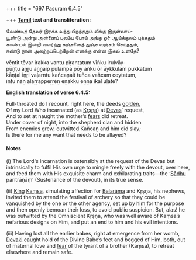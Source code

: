 +++
title = "697 Pasuram 6.4.5"

+++
**[Tamil](/definition/tamil#history "show Tamil definitions") text and transliteration:**

வேண்டித் தேவர் இரக்க வந்து பிறந்ததும் வீங்கு இருள்வாய்-  
பூண்டு அன்று அன்னைப் புலம்ப போய் அங்கு ஓர் ஆய்க்குலம் புக்கதும்  
காண்டல் இன்றி வளர்ந்து கஞ்சனைத் துஞ்ச வஞ்சம் செய்ததும்,  
ஈண்டு நான் அலற்றப்பெற்றேன் எனக்கு என்ன இகல் உளதே?

vēṇṭit tēvar irakka vantu piṟantatum vīṅku iruḷvāy-  
pūṇṭu aṉṟu aṉṉaip pulampa pōy aṅku ōr āykkulam pukkatum  
kāṇṭal iṉṟi vaḷarntu kañcaṉait tuñca vañcam ceytatum,  
īṇṭu nāṉ alaṟṟappeṟṟēṉ eṉakku eṉṉa ikal uḷatē?

**English translation of verse 6.4.5:**

Full-throated do I recount, right here, the deeds [golden](/definition/gold#history "show golden definitions"),  
Of my Lord Who incarnated (as [Kṛṣṇa](/definition/krishna#vaishnavism "show Kṛṣṇa definitions")) at [Devas](/definition/deva#vaishnavism "show Devas definitions")’ request,  
And to set at naught the mother’s [fears](/definition/fear#history "show fears definitions") did retreat.  
Under cover of night, into the shepherd clan and hidden  
From enemies grew, outwitted Kañcaṉ and him did slay;  
Is there for me any want that needs to be allayed?

#### Notes

\(i\) The Lord's incarnation is ostensibly at the request of the Devas but intrinsically to fulfil His own urge to mingle freely with the devout, over here, and feed them with His exquisite charm and exhilarating traits—the ‘[Sādhu](/definition/sadhu#vaishnavism "show Sādhu definitions") paritrāṇāṃ’ (Sustenance of the devout), in its true sense.

\(ii\) [King](/definition/king#history "show King definitions") [Kaṃsa](/definition/kamsa#vaishnavism "show Kaṃsa definitions"), simulating affection for [Balarāma](/definition/balarama#vaishnavism "show Balarāma definitions") and Kṛṣṇa, his nephews, invited them to attend the festival of archery so that they could be vanquished by the one or the other agency, set up by him for the purpose and then openly bemoan their loss, to avoid public suspicion. But, alas! he was outwitted by the Omniscient Kṛṣṇa, who was well aware of Kaṃsa’s nefarious designs on Him, and put an end to him and his evil intentions.

\(iii\) Having lost all the earlier babes, right at emergence from her womb, [Devaki](/definition/devaki#vaishnavism "show Devaki definitions") caught hold of the Divine Babe’s feet and begged of Him, both, out of maternal love and [fear](/definition/fear#history "show fear definitions") of the tyrant of a brother (Kaṃsa), to retreat elsewhere and remain safe.


